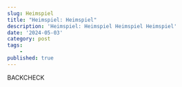 ```yaml
---
slug: Heimspiel
title: "Heimspiel: Heimspiel"
description: 'Heimspiel: Heimspiel Heimspiel Heimspiel'
date: '2024-05-03'
category: post
tags:
	-
published: true
---
```


<script>
  
</script>

BACKCHECK
